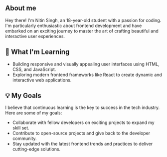## About me

Hey there! I'm Nitin Singh, an 18-year-old student with a passion for coding. I'm particularly enthusiastic about frontend development 
and have embarked on an exciting journey to master the art of crafting beautiful and interactive user experiences.

## 🌱 What I'm Learning

- Building responsive and visually appealing user interfaces using HTML, CSS, and JavaScript.
- Exploring modern frontend frameworks like React to create dynamic and interactive web applications.

## 💡 My Goals

I believe that continuous learning is the key to success in the tech industry. Here are some of my goals:

- Collaborate with fellow developers on exciting projects to expand my skill set.
- Contribute to open-source projects and give back to the developer community.
- Stay updated with the latest frontend trends and practices to deliver cutting-edge solutions.
